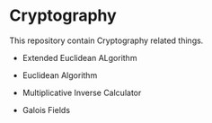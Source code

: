 # Cryptography
This repository contain Cryptography related things. 

- Extended Euclidean ALgorithm
  
- Euclidean Algorithm
  
- Multiplicative Inverse Calculator 
  
- Galois Fields 
